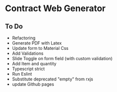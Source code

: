 # Contract Web Generator

## To Do
* Refactoring
* Generate PDF with Latex
* Update form to Material Css
* Add Validations
* Slide Toggle on form field (with custom validation)
* Add Item and quantity
* Typescript strict
* Run Eslint
* Substitute deprecated "empty" from rxjs
* update Github pages

